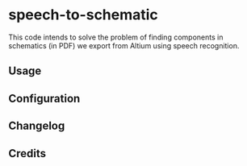 speech-to-schematic
===================

This code intends to solve the problem of finding components in schematics (in PDF) we export 
from Altium using speech recognition.

Usage
-----

Configuration
-------------

Changelog
---------

Credits
-------
